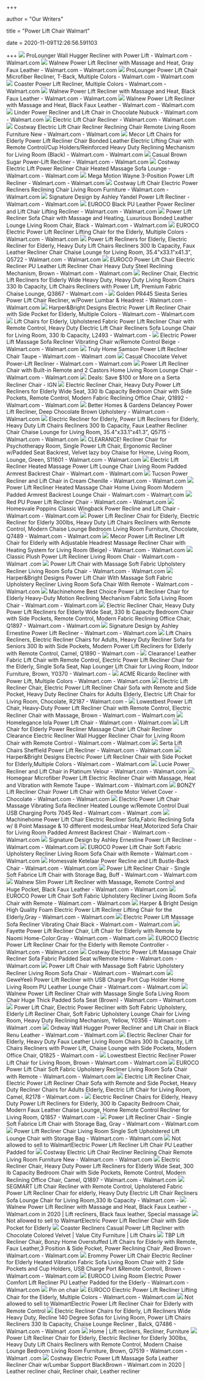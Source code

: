 +++
        
author = "Our Writers"
        
title = "Power Lift Chair Walmart"
        
date = 2020-11-09T12:26:56.591103
        
+++
[ ![](https://i5.walmartimages.com/asr/b2f5df66-9d20-41a5-be6c-0163f35492ce_1.4e1a372f96f138178473a294abee6fca.jpeg)](https://i5.walmartimages.com/asr/b2f5df66-9d20-41a5-be6c-0163f35492ce_1.4e1a372f96f138178473a294abee6fca.jpeg) ProLounger Wall Hugger Recliner with Power Lift - Walmart.com - Walmart.com
[ ![](https://i5.walmartimages.com/asr/7978527e-f090-4de2-8819-9ec01c2086c0.90db5d2b8ce058379bbc29ecc67b9cfe.jpeg?odnWidth=612&odnHeight=612&odnBg=ffffff)](https://i5.walmartimages.com/asr/7978527e-f090-4de2-8819-9ec01c2086c0.90db5d2b8ce058379bbc29ecc67b9cfe.jpeg?odnWidth=612&odnHeight=612&odnBg=ffffff) Walnew Power Lift Recliner with Massage and Heat, Gray Faux Leather -  Walmart.com - Walmart.com
[ ![](https://i5.walmartimages.com/asr/b87e1a0a-2941-401d-b4e7-c04731966f8d_1.a0e4b4c69a622e21921742b299f65a8e.jpeg)](https://i5.walmartimages.com/asr/b87e1a0a-2941-401d-b4e7-c04731966f8d_1.a0e4b4c69a622e21921742b299f65a8e.jpeg) ProLounger Power Lift Chair Microfiber Recliner, T-Back, Multiple Colors -  Walmart.com - Walmart.com
[ ![](https://i5.walmartimages.com/asr/36594b5e-80c8-44d8-9cd3-37ad4853c7dd_1.ae3bdbbca540fbb9238749fb895e2ebc.jpeg?odnWidth=612&odnHeight=612&odnBg=ffffff)](https://i5.walmartimages.com/asr/36594b5e-80c8-44d8-9cd3-37ad4853c7dd_1.ae3bdbbca540fbb9238749fb895e2ebc.jpeg?odnWidth=612&odnHeight=612&odnBg=ffffff) Coaster Power Lift Recliner, Multiple Colors - Walmart.com - Walmart.com
[ ![](https://i5.walmartimages.com/asr/6b5e3a75-e82a-4160-81fd-2426e3aab48a.8d371b1b0359ce758f5bb1f19a55bf04.jpeg?odnWidth=612&odnHeight=612&odnBg=ffffff)](https://i5.walmartimages.com/asr/6b5e3a75-e82a-4160-81fd-2426e3aab48a.8d371b1b0359ce758f5bb1f19a55bf04.jpeg?odnWidth=612&odnHeight=612&odnBg=ffffff) Walnew Power Lift Recliner with Massage and Heat, Black Faux Leather -  Walmart.com - Walmart.com
[ ![](https://i5.walmartimages.com/asr/e3268b59-1a12-4296-bb01-cd7c5cfc6307_1.444ffd9dddff1018d9ccaa9e065d1bf5.jpeg)](https://i5.walmartimages.com/asr/e3268b59-1a12-4296-bb01-cd7c5cfc6307_1.444ffd9dddff1018d9ccaa9e065d1bf5.jpeg) Walnew Power Lift Recliner with Massage and Heat, Black Faux Leather -  Walmart.com - Walmart.com
[ ![](https://i5.walmartimages.com/asr/6449446f-6c33-4017-b491-3a61bb3eb20c_2.e6aa65eb3272c993ee95c01848183204.jpeg)](https://i5.walmartimages.com/asr/6449446f-6c33-4017-b491-3a61bb3eb20c_2.e6aa65eb3272c993ee95c01848183204.jpeg) Linder Power Recliner and Lift Chair in Chocolate Nubuck - Walmart.com -  Walmart.com
[ ![](https://i5.walmartimages.com/asr/8b742cfb-3bb3-4b36-8616-aa00fbe800b1_1.bb1db0689ae79c150096afda6588147b.jpeg)](https://i5.walmartimages.com/asr/8b742cfb-3bb3-4b36-8616-aa00fbe800b1_1.bb1db0689ae79c150096afda6588147b.jpeg) Electric Lift Chair Recliner - Walmart.com - Walmart.com
[ ![](https://i5.walmartimages.com/asr/b0f16bba-9bdd-4b8a-8d8d-ff6848a20e9e_1.f0dd027ef0fdb30c083b461f85a8d207.jpeg)](https://i5.walmartimages.com/asr/b0f16bba-9bdd-4b8a-8d8d-ff6848a20e9e_1.f0dd027ef0fdb30c083b461f85a8d207.jpeg) Costway Electric Lift Chair Recliner Reclining Chair Remote Living Room  Furniture New - Walmart.com - Walmart.com
[ ![](https://i5.walmartimages.com/asr/256481a8-7ff9-418d-8e46-46d07980eb99_1.4ce3ccf1603b22a42f72dee66e14eb1d.jpeg?odnWidth=612&odnHeight=612&odnBg=ffffff)](https://i5.walmartimages.com/asr/256481a8-7ff9-418d-8e46-46d07980eb99_1.4ce3ccf1603b22a42f72dee66e14eb1d.jpeg?odnWidth=612&odnHeight=612&odnBg=ffffff) Mecor Lift Chairs for Elderly Power Lift Recliner Chair Bonded Leather Electric  Lifting Chair with Remote Control/Cup Holders/Reinforced Heavy Duty  Reclining Mechanism for Living Room (Black) - Walmart.com - Walmart.com
[ ![](https://i5.walmartimages.com/asr/118459d2-24d4-4c14-a8ce-3e9af849ca40_1.09b278c49739d51f1c2aeb2a71979d85.jpeg?odnWidth=612&odnHeight=612&odnBg=ffffff)](https://i5.walmartimages.com/asr/118459d2-24d4-4c14-a8ce-3e9af849ca40_1.09b278c49739d51f1c2aeb2a71979d85.jpeg?odnWidth=612&odnHeight=612&odnBg=ffffff) Casual Brown Sugar Power-Lift Recliner - Walmart.com - Walmart.com
[ ![](https://i5.walmartimages.com/asr/85db88d3-6de6-4157-a489-a4c1da66fc53_1.dab842fc6e6d63ac3045b7baedd6f7bd.jpeg?odnWidth=612&odnHeight=612&odnBg=ffffff)](https://i5.walmartimages.com/asr/85db88d3-6de6-4157-a489-a4c1da66fc53_1.dab842fc6e6d63ac3045b7baedd6f7bd.jpeg?odnWidth=612&odnHeight=612&odnBg=ffffff) Costway Electric Lift Power Recliner Chair Heated Massage Sofa Lounge -  Walmart.com - Walmart.com
[ ![](https://i5.walmartimages.com/asr/9dcf11f2-83da-47ed-b64f-9f8bcdee7daf_1.eff9ce18c6b3dfe965a11518517b5dbd.jpeg?odnWidth=612&odnHeight=612&odnBg=ffffff)](https://i5.walmartimages.com/asr/9dcf11f2-83da-47ed-b64f-9f8bcdee7daf_1.eff9ce18c6b3dfe965a11518517b5dbd.jpeg?odnWidth=612&odnHeight=612&odnBg=ffffff) Mega Motion Wayne 3-Position Power Lift Recliner - Walmart.com - Walmart.com
[ ![](https://i5.walmartimages.com/asr/60fc1478-6308-4d13-99f4-34a955853af7_1.b8e0fdea6fc300a9e80a5a9f93e938a1.jpeg)](https://i5.walmartimages.com/asr/60fc1478-6308-4d13-99f4-34a955853af7_1.b8e0fdea6fc300a9e80a5a9f93e938a1.jpeg) Costway Lift Chair Electric Power Recliners Reclining Chair Living Room  Furniture - Walmart.com - Walmart.com
[ ![](https://i5.walmartimages.com/asr/3cdb46fb-8b35-4c0f-965b-1da7cc600422_1.a70d8b6c44119a9883c96528090c950c.jpeg?odnWidth=612&odnHeight=612&odnBg=ffffff)](https://i5.walmartimages.com/asr/3cdb46fb-8b35-4c0f-965b-1da7cc600422_1.a70d8b6c44119a9883c96528090c950c.jpeg?odnWidth=612&odnHeight=612&odnBg=ffffff) Signature Design by Ashley Yandel Power Lift Recliner - Walmart.com -  Walmart.com
[ ![](https://i5.walmartimages.com/asr/e8cd3a42-d6a0-4b75-bb3b-7b10843b8c89_1.496c7dc031ec279f8602feb3534a73e5.jpeg?odnWidth=612&odnHeight=612&odnBg=ffffff)](https://i5.walmartimages.com/asr/e8cd3a42-d6a0-4b75-bb3b-7b10843b8c89_1.496c7dc031ec279f8602feb3534a73e5.jpeg?odnWidth=612&odnHeight=612&odnBg=ffffff) EUROCO Black PU Leather Power Recliner and Lift Chair Lifting Recliner -  Walmart.com - Walmart.com
[ ![](https://i5.walmartimages.com/asr/b58784c2-8793-4732-83dc-a1c9528e1f0c.61fe8d7092343d17d8d92e0d27ddb57a.jpeg?odnWidth=612&odnHeight=612&odnBg=ffffff)](https://i5.walmartimages.com/asr/b58784c2-8793-4732-83dc-a1c9528e1f0c.61fe8d7092343d17d8d92e0d27ddb57a.jpeg?odnWidth=612&odnHeight=612&odnBg=ffffff) Power Lift Recliner Sofa Chair with Massage and Heating, Luxurious Bonded  Leather Lounge Living Room Chair, Black - Walmart.com - Walmart.com
[ ![](https://i5.walmartimages.com/asr/8d6c2fbb-a3dd-4511-84c8-f03c354c31d4_1.a10eb5f185a34ffaea6e49f65c4a0ed9.jpeg?odnWidth=612&odnHeight=612&odnBg=ffffff)](https://i5.walmartimages.com/asr/8d6c2fbb-a3dd-4511-84c8-f03c354c31d4_1.a10eb5f185a34ffaea6e49f65c4a0ed9.jpeg?odnWidth=612&odnHeight=612&odnBg=ffffff) EUROCO Electric Power Lift Recliner Lifting Chair for the Elderly, Multiple  Colors - Walmart.com - Walmart.com
[ ![](https://i5.walmartimages.com/asr/37c41e00-7f4a-4f63-881e-2ead6e45f7ea.5d9070a2e4cfb0f2caa28e9140db69c7.jpeg?odnWidth=612&odnHeight=612&odnBg=ffffff)](https://i5.walmartimages.com/asr/37c41e00-7f4a-4f63-881e-2ead6e45f7ea.5d9070a2e4cfb0f2caa28e9140db69c7.jpeg?odnWidth=612&odnHeight=612&odnBg=ffffff) Power Lift Recliners for Elderly, Electric Recliner for Elderly, Heavy Duty Lift  Chairs Recliners 300 lb Capacity, Faux Leather Recliner Chair Chaise Lounge  for Living Room, 35.4"x33.1"x41.3", Q5722 - Walmart.com - Walmart.com
[ ![](https://i5.walmartimages.com/asr/1092cf75-e5f7-4497-9aee-13f18f86106e_1.2e083a4237717690c36e3164aad5db41.jpeg?odnWidth=612&odnHeight=612&odnBg=ffffff)](https://i5.walmartimages.com/asr/1092cf75-e5f7-4497-9aee-13f18f86106e_1.2e083a4237717690c36e3164aad5db41.jpeg?odnWidth=612&odnHeight=612&odnBg=ffffff) EUROCO Power Lift Chair Electric Recliner PU Leather Lift Recliner Chair  Heavy Duty Steel Reclining Mechanism, Brown - Walmart.com - Walmart.com
[ ![](https://i5.walmartimages.com/asr/fcd85886-6709-46c5-a658-3b8636d07efd_1.cbe2363da3ede0b363398164216ef6f3.jpeg?odnWidth=612&odnHeight=612&odnBg=ffffff)](https://i5.walmartimages.com/asr/fcd85886-6709-46c5-a658-3b8636d07efd_1.cbe2363da3ede0b363398164216ef6f3.jpeg?odnWidth=612&odnHeight=612&odnBg=ffffff) Recliner Chair, Electric Lift Recliners for Elderly Wide Heavy Duty, Heavy  Duty Living Room Chairs 330 lb Capacity, Lift Chairs Recliners with Power  Lift, Premium Fabric Chaise Lounge, Q3867 - Walmart.com -
[ ![](https://i5.walmartimages.com/asr/d791db6f-35e9-4991-aa18-64a7a2f2e161_1.f69787a80f388dab05228a3784bd0843.png?odnWidth=612&odnHeight=612&odnBg=ffffff)](https://i5.walmartimages.com/asr/d791db6f-35e9-4991-aa18-64a7a2f2e161_1.f69787a80f388dab05228a3784bd0843.png?odnWidth=612&odnHeight=612&odnBg=ffffff) Golden PR445 Siesta Series Power Lift Chair Recliner, w/Power Lumbar &  Headrest - Walmart.com - Walmart.com
[ ![](https://i5.walmartimages.com/asr/2d817dbd-c352-43dd-846c-a1b238e169b6_1.24016e4510af4ee826d60bf7bcdf5c77.jpeg?odnWidth=612&odnHeight=612&odnBg=ffffff)](https://i5.walmartimages.com/asr/2d817dbd-c352-43dd-846c-a1b238e169b6_1.24016e4510af4ee826d60bf7bcdf5c77.jpeg?odnWidth=612&odnHeight=612&odnBg=ffffff) Harper&Bright Designs Electric Power Lift Recliner Chair with Side Pocket  for Elderly, Multiple Colors - Walmart.com - Walmart.com
[ ![](https://i5.walmartimages.com/asr/b5a7d178-9861-4f76-aff0-9c86b169ec39_1.1beda7184360cf6b3bd9d8e5cc68938b.jpeg?odnWidth=612&odnHeight=612&odnBg=ffffff)](https://i5.walmartimages.com/asr/b5a7d178-9861-4f76-aff0-9c86b169ec39_1.1beda7184360cf6b3bd9d8e5cc68938b.jpeg?odnWidth=612&odnHeight=612&odnBg=ffffff) Lift Chairs for Elderly, Upholstered Fabric Power Lift Recliner Chair with  Remote Control, Heavy Duty Electric Lift Chair Recliners Sofa Lounge Chair  for Living Room, 330 lb Capacity, L2493 - Walmart.com -
[ ![](https://i5.walmartimages.com/asr/98629512-0f19-4a69-befb-3751f2270e9c_1.4e472bd305ef21d535c3ab48cc5d1b94.jpeg?odnWidth=612&odnHeight=612&odnBg=ffffff)](https://i5.walmartimages.com/asr/98629512-0f19-4a69-befb-3751f2270e9c_1.4e472bd305ef21d535c3ab48cc5d1b94.jpeg?odnWidth=612&odnHeight=612&odnBg=ffffff) Electric Power Lift Massage Sofa Recliner Vibrating Chair w/Remote Control  Beige - Walmart.com - Walmart.com
[ ![](https://i5.walmartimages.com/asr/400a6768-f648-49b6-a368-8d82dc896488_1.1522d913e87fdbd388104d3b168138a0.jpeg?odnWidth=612&odnHeight=612&odnBg=ffffff)](https://i5.walmartimages.com/asr/400a6768-f648-49b6-a368-8d82dc896488_1.1522d913e87fdbd388104d3b168138a0.jpeg?odnWidth=612&odnHeight=612&odnBg=ffffff) Truly Home Samson Power Lift Recliner Chair Taupe - Walmart.com - Walmart .com
[ ![](https://i5.walmartimages.com/asr/a46f1206-9c5e-437b-85e5-adeb4dee092b_1.2cc207af53c0654aa9a7824e5e33c0d0.jpeg?odnWidth=612&odnHeight=612&odnBg=ffffff)](https://i5.walmartimages.com/asr/a46f1206-9c5e-437b-85e5-adeb4dee092b_1.2cc207af53c0654aa9a7824e5e33c0d0.jpeg?odnWidth=612&odnHeight=612&odnBg=ffffff) Casual Chocolate Velvet Power-Lift Recliner - Walmart.com - Walmart.com
[ ![](https://i5.walmartimages.com/asr/805d800c-aff8-4403-aba0-a486ace834dc.943385a3f3025a755c4c5e038292933f.jpeg?odnWidth=612&odnHeight=612&odnBg=ffffff)](https://i5.walmartimages.com/asr/805d800c-aff8-4403-aba0-a486ace834dc.943385a3f3025a755c4c5e038292933f.jpeg?odnWidth=612&odnHeight=612&odnBg=ffffff) Power Lift Recliner Chair with Built-in Remote and 2 Castors Home Living  Room Lounge Chair - Walmart.com - Walmart.com
[ ![](https://oyster.ignimgs.com/wordpress/stg.ign.com/2019/10/walnew-recliner-chair-power-lift-720x720.jpeg)](https://oyster.ignimgs.com/wordpress/stg.ign.com/2019/10/walnew-recliner-chair-power-lift-720x720.jpeg) Deals: Save $100 or More on a Serta Recliner Chair - IGN
[ ![](https://i5.walmartimages.com/asr/49f41351-7d9c-4417-9d9e-1a5c548b4964_1.be41ba082832ac6e38b237bebfb16db2.jpeg?odnWidth=612&odnHeight=612&odnBg=ffffff)](https://i5.walmartimages.com/asr/49f41351-7d9c-4417-9d9e-1a5c548b4964_1.be41ba082832ac6e38b237bebfb16db2.jpeg?odnWidth=612&odnHeight=612&odnBg=ffffff) Electric Recliner Chair, Heavy Duty Power Lift Recliners for Elderly Wide  Seat, 330 lb Capacity Bedroom Chair with Side Pockets, Remote Control,  Modern Fabric Reclining Office Chair, Q1892 - Walmart.com - Walmart.com
[ ![](https://i5.walmartimages.com/asr/4b34806c-be23-4dba-84b0-c7d99870686d_1.ecab339a1db0f478a294316e8f75accd.jpeg?odnWidth=612&odnHeight=612&odnBg=ffffff)](https://i5.walmartimages.com/asr/4b34806c-be23-4dba-84b0-c7d99870686d_1.ecab339a1db0f478a294316e8f75accd.jpeg?odnWidth=612&odnHeight=612&odnBg=ffffff) Better Homes & Gardens Delancey Power Lift Recliner, Deep Chocolate Brown  Upholstery - Walmart.com - Walmart.com
[ ![](https://i5.walmartimages.com/asr/98d1a372-93ca-475f-b90d-e0510cfb54b2.87acd14e4ae8949fe624f10851fb7620.jpeg?odnWidth=612&odnHeight=612&odnBg=ffffff)](https://i5.walmartimages.com/asr/98d1a372-93ca-475f-b90d-e0510cfb54b2.87acd14e4ae8949fe624f10851fb7620.jpeg?odnWidth=612&odnHeight=612&odnBg=ffffff) Electric Recliner for Elderly, Power Lift Recliners for Elderly, Heavy Duty Lift  Chairs Recliners 300 lb Capacity, Faux Leather Recliner Chair Chaise Lounge  for Living Room, 35.4"x33.1"x41.3", Q5715 - Walmart.com - Walmart.com
[ ![](https://i5.walmartimages.com/asr/85fb253e-a93f-4f14-ba3c-b9e4a34c26cd_1.48d0368f1eba8380609616445b96dfcb.jpeg?odnWidth=612&odnHeight=612&odnBg=ffffff)](https://i5.walmartimages.com/asr/85fb253e-a93f-4f14-ba3c-b9e4a34c26cd_1.48d0368f1eba8380609616445b96dfcb.jpeg?odnWidth=612&odnHeight=612&odnBg=ffffff) CLEARANCE! Recliner Chair for Psychotherapy Room, Single Power Lift Chair,  Ergonomic Recliner w/Padded Seat Backrest, Velvet lazy boy Chaise for Home,  Living Room, Lounge, Green, S11601 - Walmart.com - Walmart.com
[ ![](https://i5.walmartimages.com/asr/54f9487a-30ef-425c-a86c-c7be67edcb70.e85b63099fb680b4e9178a8cf3032355.jpeg?odnWidth=612&odnHeight=612&odnBg=ffffff)](https://i5.walmartimages.com/asr/54f9487a-30ef-425c-a86c-c7be67edcb70.e85b63099fb680b4e9178a8cf3032355.jpeg?odnWidth=612&odnHeight=612&odnBg=ffffff) Electric Lift Recliner Heated Massage Power Lift Lounge Chair Living Room  Padded Armrest Backrest Chair - Walmart.com - Walmart.com
[ ![](https://i5.walmartimages.com/asr/9bbd268e-dc8a-4931-a689-4930f7232788_1.4724187cba715ac2076f1533b82370ae.jpeg)](https://i5.walmartimages.com/asr/9bbd268e-dc8a-4931-a689-4930f7232788_1.4724187cba715ac2076f1533b82370ae.jpeg) Tucson Power Recliner and Lift Chair in Cream Chenille - Walmart.com -  Walmart.com
[ ![](https://i5.walmartimages.com/asr/60b1a574-9292-44fe-a4cd-0efe66740636.985de1648f29f09d37242c213973dbb3.jpeg?odnWidth=612&odnHeight=612&odnBg=ffffff)](https://i5.walmartimages.com/asr/60b1a574-9292-44fe-a4cd-0efe66740636.985de1648f29f09d37242c213973dbb3.jpeg?odnWidth=612&odnHeight=612&odnBg=ffffff) Power Lift Recliner Heated Massage Chair Home Living Room Modern Padded  Armrest Backrest Lounge Chair - Walmart.com - Walmart.com
[ ![](https://i5.walmartimages.com/asr/ee5f0515-eba2-4980-a72e-fa19dffeb76e_1.5065abb112db37ec5b61dcad7a4bcebc.jpeg?odnWidth=612&odnHeight=612&odnBg=ffffff)](https://i5.walmartimages.com/asr/ee5f0515-eba2-4980-a72e-fa19dffeb76e_1.5065abb112db37ec5b61dcad7a4bcebc.jpeg?odnWidth=612&odnHeight=612&odnBg=ffffff) Red PU Power Lift Recliner Chair - Walmart.com - Walmart.com
[ ![](https://i5.walmartimages.com/asr/b8144b7a-9fea-4d81-baf1-62231b75aca4.c0a1a87cd8df49d05e718e3a7b2d83d3.jpeg?odnWidth=612&odnHeight=612&odnBg=ffffff)](https://i5.walmartimages.com/asr/b8144b7a-9fea-4d81-baf1-62231b75aca4.c0a1a87cd8df49d05e718e3a7b2d83d3.jpeg?odnWidth=612&odnHeight=612&odnBg=ffffff) Homesvale Poppins Classic Wingback Power Recline and Lift Chair - Walmart.com  - Walmart.com
[ ![](https://i5.walmartimages.com/asr/6f15c54f-38ac-410e-866e-749ec5a097b7.c8602f74bc2d1af65433d668ed469792.jpeg?odnWidth=612&odnHeight=612&odnBg=ffffff)](https://i5.walmartimages.com/asr/6f15c54f-38ac-410e-866e-749ec5a097b7.c8602f74bc2d1af65433d668ed469792.jpeg?odnWidth=612&odnHeight=612&odnBg=ffffff) Power Lift Recliner Chair for Elderly, Electric Recliner for Elderly  300lbs, Heavy Duty Lift Chairs Recliners with Remote Control, Modern Chaise  Lounge Bedroom Living Room Furniture, Chocolate, Q7489 - Walmart.com -  Walmart.com
[ ![](https://i5.walmartimages.com/asr/d27f1d6e-6d99-4cad-8091-5f4fb8ba374d.2baf1751c92868de4934e2276a0c5d67.jpeg?odnWidth=612&odnHeight=612&odnBg=ffffff)](https://i5.walmartimages.com/asr/d27f1d6e-6d99-4cad-8091-5f4fb8ba374d.2baf1751c92868de4934e2276a0c5d67.jpeg?odnWidth=612&odnHeight=612&odnBg=ffffff) Mecor Power Lift Recliner Lift Chair for Elderly with Adjustable Headrest  Massage Recliner Chair with Heating System for Living Room (Beige) - Walmart.com  - Walmart.com
[ ![](https://i5.walmartimages.com/asr/fe3ee495-e0a3-4860-8738-3c7f3edd96f5_1.f18f39cbdc4e5aab020cf6b476e713ee.jpeg?odnWidth=612&odnHeight=612&odnBg=ffffff)](https://i5.walmartimages.com/asr/fe3ee495-e0a3-4860-8738-3c7f3edd96f5_1.f18f39cbdc4e5aab020cf6b476e713ee.jpeg?odnWidth=612&odnHeight=612&odnBg=ffffff) Classic Plush Power Lift Recliner Living Room Chair - Walmart.com - Walmart .com
[ ![](https://i5.walmartimages.com/asr/5ac36316-d9fa-4a1c-92ca-ab3489751146.41771ea82c122ad537e57be51c930bd3.jpeg?odnWidth=612&odnHeight=612&odnBg=ffffff)](https://i5.walmartimages.com/asr/5ac36316-d9fa-4a1c-92ca-ab3489751146.41771ea82c122ad537e57be51c930bd3.jpeg?odnWidth=612&odnHeight=612&odnBg=ffffff) Power Lift Chair with Massage Soft Fabric Upholstery Recliner Living Room  Sofa Chair - Walmart.com - Walmart.com
[ ![](https://i5.walmartimages.com/asr/9b59ecb6-af79-4b94-9be6-878aabef121f_1.91736049bf30771faed16d650686202e.jpeg?odnWidth=612&odnHeight=612&odnBg=ffffff)](https://i5.walmartimages.com/asr/9b59ecb6-af79-4b94-9be6-878aabef121f_1.91736049bf30771faed16d650686202e.jpeg?odnWidth=612&odnHeight=612&odnBg=ffffff) Harper&Bright Designs Power Lift Chair With Massage Soft Fabric Upholstery  Recliner Living Room Sofa Chair With Remote - Walmart.com - Walmart.com
[ ![](https://i5.walmartimages.com/asr/b7fc6950-dda2-4d4c-9ae0-41c66588e128.c4708e102b89346f313a50d0c3e95378.jpeg?odnWidth=612&odnHeight=612&odnBg=ffffff)](https://i5.walmartimages.com/asr/b7fc6950-dda2-4d4c-9ae0-41c66588e128.c4708e102b89346f313a50d0c3e95378.jpeg?odnWidth=612&odnHeight=612&odnBg=ffffff) Machinehome Best Choice Power Lift Recliner Chair for Elderly Heavy-Duty  Motion Reclining Mechanism Fabric Sofa Living Room Chair - Walmart.com -  Walmart.com
[ ![](https://i5.walmartimages.com/asr/ca6fe28b-b9a5-4cac-a959-437e5c37c9a2_1.d5be8d3ddd3aad37e9981e9ba7b07fe6.jpeg?odnWidth=612&odnHeight=612&odnBg=ffffff)](https://i5.walmartimages.com/asr/ca6fe28b-b9a5-4cac-a959-437e5c37c9a2_1.d5be8d3ddd3aad37e9981e9ba7b07fe6.jpeg?odnWidth=612&odnHeight=612&odnBg=ffffff) Electric Recliner Chair, Heavy Duty Power Lift Recliners for Elderly Wide  Seat, 330 lb Capacity Bedroom Chair with Side Pockets, Remote Control,  Modern Fabric Reclining Office Chair, Q1897 - Walmart.com - Walmart.com
[ ![](https://i5.walmartimages.com/asr/ec6f8498-c5bb-458d-91f7-9cb95ae83f5b_1.990843edd581ac24b922992f80881f88.jpeg?odnWidth=612&odnHeight=612&odnBg=ffffff)](https://i5.walmartimages.com/asr/ec6f8498-c5bb-458d-91f7-9cb95ae83f5b_1.990843edd581ac24b922992f80881f88.jpeg?odnWidth=612&odnHeight=612&odnBg=ffffff) Signature Design by Ashley Ernestine Power Lift Recliner - Walmart.com -  Walmart.com
[ ![](https://i5.walmartimages.com/asr/098bae86-660f-494b-a931-a07abbf25922.f95a578112fe696fc4e20faaa39744c7.jpeg?odnWidth=612&odnHeight=612&odnBg=ffffff)](https://i5.walmartimages.com/asr/098bae86-660f-494b-a931-a07abbf25922.f95a578112fe696fc4e20faaa39744c7.jpeg?odnWidth=612&odnHeight=612&odnBg=ffffff) Lift Chairs Recliners, Electric Recliner Chairs for Adults, Heavy Duty  Recliner Sofa for Seniors 300 lb with Side Pockets, Modern Power Lift  Recliners for Elderly with Remote Control, Camel, Q1890 - Walmart.com -
[ ![](https://i5.walmartimages.com/asr/6c891cf3-194b-4f5b-9248-9f6b943d4e06.898135b888a68b24e12aa5f7222fc191.jpeg?odnWidth=612&odnHeight=612&odnBg=ffffff)](https://i5.walmartimages.com/asr/6c891cf3-194b-4f5b-9248-9f6b943d4e06.898135b888a68b24e12aa5f7222fc191.jpeg?odnWidth=612&odnHeight=612&odnBg=ffffff) Clearance! Leather Fabric Lift Chair with Remote Control, Electric Power  Lift Recliner Chair for the Elderly, Single Sofa Seat, Nap Lounger Lift  Chair for Living Room, Indoor Furniture, Brown, Y0370 - Walmart.com -
[ ![](https://i5.walmartimages.com/asr/8cc40984-f052-49a0-924d-b9b6a1372fdc_1.8ff0c8a699717b428e6028031018fb9e.jpeg?odnWidth=612&odnHeight=612&odnBg=ffffff)](https://i5.walmartimages.com/asr/8cc40984-f052-49a0-924d-b9b6a1372fdc_1.8ff0c8a699717b428e6028031018fb9e.jpeg?odnWidth=612&odnHeight=612&odnBg=ffffff) ACME Ricardo Recliner with Power Lift, Multiple Colors - Walmart.com -  Walmart.com
[ ![](https://i5.walmartimages.com/asr/8b2bef36-062b-4f57-b32d-9690fb5c1e04.1309bed293ab7e66afe77cc990673635.jpeg?odnWidth=612&odnHeight=612&odnBg=ffffff)](https://i5.walmartimages.com/asr/8b2bef36-062b-4f57-b32d-9690fb5c1e04.1309bed293ab7e66afe77cc990673635.jpeg?odnWidth=612&odnHeight=612&odnBg=ffffff) Electric Lift Recliner Chair, Electric Power Lift Recliner Chair Sofa with  Remote and Side Pocket, Heavy Duty Recliner Chairs for Adults Elderly, Electric  Lift Chair for Living Room, Chocolate, R2187 - Walmart.com -
[ ![](https://i5.walmartimages.com/asr/a2ff4826-97bb-469f-bbff-9842cbfa0087.a6009cdcfec0d6c175de56a8953876fc.jpeg?odnWidth=612&odnHeight=612&odnBg=ffffff)](https://i5.walmartimages.com/asr/a2ff4826-97bb-469f-bbff-9842cbfa0087.a6009cdcfec0d6c175de56a8953876fc.jpeg?odnWidth=612&odnHeight=612&odnBg=ffffff) Lowestbest Power Lift Chair, Heavy-Duty Power Lift Recliner Chair with  Remote Control, Electric Recliner Chair with Massage, Brown - Walmart.com -  Walmart.com
[ ![](https://i5.walmartimages.com/asr/41f77726-6a32-4f9c-b57f-0bdbed94322d_1.4e373048ba6200fe1416a2439eceab20.jpeg?odnWidth=612&odnHeight=612&odnBg=ffffff)](https://i5.walmartimages.com/asr/41f77726-6a32-4f9c-b57f-0bdbed94322d_1.4e373048ba6200fe1416a2439eceab20.jpeg?odnWidth=612&odnHeight=612&odnBg=ffffff) Homelegance Iola Power Lift Chair - Walmart.com - Walmart.com
[ ![](https://i5.walmartimages.com/asr/01bb307c-9837-4a46-9f7c-19b42641240b.4c6fdf7411a88408a098e3f080a3c1ec.jpeg?odnWidth=612&odnHeight=612&odnBg=ffffff)](https://i5.walmartimages.com/asr/01bb307c-9837-4a46-9f7c-19b42641240b.4c6fdf7411a88408a098e3f080a3c1ec.jpeg?odnWidth=612&odnHeight=612&odnBg=ffffff) Lift Chair for Elderly Power Recliner Massage Chair Lift Chair Recliner  Clearance Electric Recliner Wall Hugger Recliner Chair for Living Room Chair  with Remote Control - Walmart.com - Walmart.com
[ ![](https://i5.walmartimages.com/asr/3d371a45-e968-4898-af4d-703ad97a2c81_1.30b6ea785d422641a7af429fa89199b1.jpeg?odnWidth=612&odnHeight=612&odnBg=ffffff)](https://i5.walmartimages.com/asr/3d371a45-e968-4898-af4d-703ad97a2c81_1.30b6ea785d422641a7af429fa89199b1.jpeg?odnWidth=612&odnHeight=612&odnBg=ffffff) Serta Lift Chairs Sheffield Power Lift Recliner - Walmart.com - Walmart.com
[ ![](https://i5.walmartimages.com/asr/f90cc971-5fe3-4858-afb3-ffdaf4428c6d_2.ffea7c53af86ecc964381da0215f9886.jpeg?odnWidth=612&odnHeight=612&odnBg=ffffff)](https://i5.walmartimages.com/asr/f90cc971-5fe3-4858-afb3-ffdaf4428c6d_2.ffea7c53af86ecc964381da0215f9886.jpeg?odnWidth=612&odnHeight=612&odnBg=ffffff) Harper&Bright Designs Electric Power Lift Recliner Chair with Side Pocket  for Elderly,Multiple Colors - Walmart.com - Walmart.com
[ ![](https://i5.walmartimages.com/asr/7f1dd1b4-2773-4f8f-9a86-307c9b05b79c_1.e948094420e820dea9c1ca5d187e4c9a.jpeg)](https://i5.walmartimages.com/asr/7f1dd1b4-2773-4f8f-9a86-307c9b05b79c_1.e948094420e820dea9c1ca5d187e4c9a.jpeg) Lucie Power Recliner and Lift Chair in Platinum Velour - Walmart.com -  Walmart.com
[ ![](https://i5.walmartimages.com/asr/58e7ccef-b8b6-4055-81ca-80b730e2f0d4.092368e395a2b241c16f07ecba7455ac.png?odnWidth=612&odnHeight=612&odnBg=ffffff)](https://i5.walmartimages.com/asr/58e7ccef-b8b6-4055-81ca-80b730e2f0d4.092368e395a2b241c16f07ecba7455ac.png?odnWidth=612&odnHeight=612&odnBg=ffffff) Homegear Microfiber Power Lift Electric Recliner Chair with Massage, Heat  and Vibration with Remote Taupe - Walmart.com - Walmart.com
[ ![](https://i5.walmartimages.com/asr/c38841fd-5a7c-43cb-be56-cda5acfae4cb_1.bf57981b0e88086c548a2500e20441fd.jpeg?odnWidth=612&odnHeight=612&odnBg=ffffff)](https://i5.walmartimages.com/asr/c38841fd-5a7c-43cb-be56-cda5acfae4cb_1.bf57981b0e88086c548a2500e20441fd.jpeg?odnWidth=612&odnHeight=612&odnBg=ffffff) BONZY Lift Recliner Chair Power Lift Chair with Gentle Motor Velvet Cover -  Chocolate - Walmart.com - Walmart.com
[ ![](https://i5.walmartimages.com/asr/bd46126b-9098-4ab4-9f21-11b637db3a0a_1.7f5938adddb1adef3e2b47f1957432ce.jpeg?odnWidth=612&odnHeight=612&odnBg=ffffff)](https://i5.walmartimages.com/asr/bd46126b-9098-4ab4-9f21-11b637db3a0a_1.7f5938adddb1adef3e2b47f1957432ce.jpeg?odnWidth=612&odnHeight=612&odnBg=ffffff) Electric Power Lift Chair Massage Vibrating Sofa Recliner Heated Lounge  w/Remote Control Dual USB Charging Ports 7045 Red - Walmart.com - Walmart .com
[ ![](https://i5.walmartimages.com/asr/a63871b7-05a6-4e1c-8f27-a8044d6a8e6b.d67a9b63d035a0fc4605b97dc93b469d.jpeg?odnWidth=612&odnHeight=612&odnBg=ffffff)](https://i5.walmartimages.com/asr/a63871b7-05a6-4e1c-8f27-a8044d6a8e6b.d67a9b63d035a0fc4605b97dc93b469d.jpeg?odnWidth=612&odnHeight=612&odnBg=ffffff) Machinehome Power Lift Chair Electric Recliner Sofa,Fabric Reclining Sofa  w/ 8 Point Massage & 10 different modesLumbar Heat,Motorized Sofa Chair  for Living Room Padded Armrest Backrest Chair - Walmart.com - Walmart.com
[ ![](https://i5.walmartimages.com/asr/1bf3364b-2422-4281-b485-60a570f87b36_1.b1bca5162763f5be5bb7751ec2ca1a11.jpeg?odnWidth=612&odnHeight=612&odnBg=ffffff)](https://i5.walmartimages.com/asr/1bf3364b-2422-4281-b485-60a570f87b36_1.b1bca5162763f5be5bb7751ec2ca1a11.jpeg?odnWidth=612&odnHeight=612&odnBg=ffffff) Signature Design by Ashley Ernestine Power Lift Recliner - Walmart.com -  Walmart.com
[ ![](https://i5.walmartimages.com/asr/bb6e29c7-7b0d-4275-b17f-a9a28e8d206d_4.ac1513131e1814be98a5e6099b6564fb.jpeg?odnWidth=612&odnHeight=612&odnBg=ffffff)](https://i5.walmartimages.com/asr/bb6e29c7-7b0d-4275-b17f-a9a28e8d206d_4.ac1513131e1814be98a5e6099b6564fb.jpeg?odnWidth=612&odnHeight=612&odnBg=ffffff) EUROCO Power Lift Chair Soft Fabric Upholstery Recliner Living Room Sofa  Chair with Remote - Walmart.com - Walmart.com
[ ![](https://i5.walmartimages.com/asr/b3d37309-c041-4007-ba99-38d9e2f5f44c.07723fe0bbf6f8feba8101ec01ffcf8d.jpeg?odnWidth=612&odnHeight=612&odnBg=ffffff)](https://i5.walmartimages.com/asr/b3d37309-c041-4007-ba99-38d9e2f5f44c.07723fe0bbf6f8feba8101ec01ffcf8d.jpeg?odnWidth=612&odnHeight=612&odnBg=ffffff) Homesvale Ketelaar Power Recline and Lift Bustle-Back Chair - Walmart.com -  Walmart.com
[ ![](https://i5.walmartimages.com/asr/30c6ec3f-dbf6-46aa-b061-5ed564797686.dc836f7a5e4b181b555c57fa2600c537.jpeg?odnWidth=612&odnHeight=612&odnBg=ffffff)](https://i5.walmartimages.com/asr/30c6ec3f-dbf6-46aa-b061-5ed564797686.dc836f7a5e4b181b555c57fa2600c537.jpeg?odnWidth=612&odnHeight=612&odnBg=ffffff) Power Lift Recliner Chair - Single Soft Fabrice Lift Chair with Storage  Bag, Buff - Walmart.com - Walmart.com
[ ![](https://i5.walmartimages.com/asr/6bd633b0-33ac-404d-b15a-e72d1d54e615_1.6f03e45387cbe032d6d055a34bff930f.jpeg?odnWidth=612&odnHeight=612&odnBg=ffffff)](https://i5.walmartimages.com/asr/6bd633b0-33ac-404d-b15a-e72d1d54e615_1.6f03e45387cbe032d6d055a34bff930f.jpeg?odnWidth=612&odnHeight=612&odnBg=ffffff) Walnew Slim Power Lift Recliner with Massage, Remote Control and Huge  Pocket, Black Faux Leather - Walmart.com - Walmart.com
[ ![](https://i5.walmartimages.com/asr/f96598fc-6fcb-41d0-ada0-c96abac1ea02.fda071a9989a96d16bd1a015e6dbb3c7.jpeg?odnWidth=612&odnHeight=612&odnBg=ffffff)](https://i5.walmartimages.com/asr/f96598fc-6fcb-41d0-ada0-c96abac1ea02.fda071a9989a96d16bd1a015e6dbb3c7.jpeg?odnWidth=612&odnHeight=612&odnBg=ffffff) EUROCO Power Lift Chair Soft Fabric Upholstery Recliner Living Room Sofa  Chair with Remote - Walmart.com - Walmart.com
[ ![](https://i5.walmartimages.com/asr/a876e5a9-6aa2-473e-81c9-45904d8150cb_1.312aec3dc6979a65846f5ca2f381a881.jpeg?odnWidth=612&odnHeight=612&odnBg=ffffff)](https://i5.walmartimages.com/asr/a876e5a9-6aa2-473e-81c9-45904d8150cb_1.312aec3dc6979a65846f5ca2f381a881.jpeg?odnWidth=612&odnHeight=612&odnBg=ffffff) Harper & Bright Design High Quality Foam Electric Power Lift Recliner  Lifting Chair for the Elderly,Gray - Walmart.com - Walmart.com
[ ![](https://i5.walmartimages.com/asr/43972748-9c00-4d26-935f-c26daa7f8d29_1.5940c41087aab7d9ed6b7d4c197adf09.jpeg?odnHeight=180&odnWidth=180&odnBg=ffffff)](https://i5.walmartimages.com/asr/43972748-9c00-4d26-935f-c26daa7f8d29_1.5940c41087aab7d9ed6b7d4c197adf09.jpeg?odnHeight=180&odnWidth=180&odnBg=ffffff) Electric Power Lift Massage Sofa Recliner Vibrating Chair Black - Walmart.com  - Walmart.com
[ ![](https://i5.walmartimages.com/asr/1eb72d2b-5df9-4e28-9080-7d36204e9a36.d6c29261c40a6c84662b0db3d3a57546.jpeg?odnWidth=612&odnHeight=612&odnBg=ffffff)](https://i5.walmartimages.com/asr/1eb72d2b-5df9-4e28-9080-7d36204e9a36.d6c29261c40a6c84662b0db3d3a57546.jpeg?odnWidth=612&odnHeight=612&odnBg=ffffff) Fayette Power Lift Recliner Chair, Lift Chair for Elderly with Remote by  Naomi Home-Color:Gray - Walmart.com - Walmart.com
[ ![](https://i5.walmartimages.com/asr/c2d4c248-c96d-4b87-a2e6-5a0444ba649f_2.edeba3b45652f41fcea71b7499bea4b4.jpeg?odnWidth=612&odnHeight=612&odnBg=ffffff)](https://i5.walmartimages.com/asr/c2d4c248-c96d-4b87-a2e6-5a0444ba649f_2.edeba3b45652f41fcea71b7499bea4b4.jpeg?odnWidth=612&odnHeight=612&odnBg=ffffff) EUROCO Electric Power Lift Recliner Chair for the Elderly with Remote  Controller - Walmart.com - Walmart.com
[ ![](https://i5.walmartimages.com/asr/9fe5f436-70b2-4a4d-a19f-1a119e36370b_1.d1a2d441a1dc60f661172c10799659ac.jpeg?odnWidth=612&odnHeight=612&odnBg=ffffff)](https://i5.walmartimages.com/asr/9fe5f436-70b2-4a4d-a19f-1a119e36370b_1.d1a2d441a1dc60f661172c10799659ac.jpeg?odnWidth=612&odnHeight=612&odnBg=ffffff) Costway Electric Power Lift Massage Chair Recliner Sofa Fabric Padded Seat  w/Remote Home - Walmart.com - Walmart.com
[ ![](https://i5.walmartimages.com/asr/45373ee5-49ca-4402-bae1-315c5f3b9104.25524ac6bf01eed75ade60abcd449954.jpeg?odnWidth=612&odnHeight=612&odnBg=ffffff)](https://i5.walmartimages.com/asr/45373ee5-49ca-4402-bae1-315c5f3b9104.25524ac6bf01eed75ade60abcd449954.jpeg?odnWidth=612&odnHeight=612&odnBg=ffffff) Power Lift Chair with Massage Soft Fabric Upholstery Recliner Living Room  Sofa Chair - Walmart.com - Walmart.com
[ ![](https://i5.walmartimages.com/asr/6c51a65b-9d21-4e06-9f34-b8585e0e5bf0.0bb9feca253cd4973caeabcdc8985f42.jpeg?odnWidth=612&odnHeight=612&odnBg=ffffff)](https://i5.walmartimages.com/asr/6c51a65b-9d21-4e06-9f34-b8585e0e5bf0.0bb9feca253cd4973caeabcdc8985f42.jpeg?odnWidth=612&odnHeight=612&odnBg=ffffff) GeweYeeli Power Lift Recliner with USB Charge Port Cup Holder Home Living  Room PU Leather Lounge Chair - Walmart.com - Walmart.com
[ ![](https://i5.walmartimages.com/asr/9c3fb217-bace-4999-843b-52857700a4ef_1.155e2d1e9a9a9e3784d1b08bdf6b84fb.jpeg?odnWidth=612&odnHeight=612&odnBg=ffffff)](https://i5.walmartimages.com/asr/9c3fb217-bace-4999-843b-52857700a4ef_1.155e2d1e9a9a9e3784d1b08bdf6b84fb.jpeg?odnWidth=612&odnHeight=612&odnBg=ffffff) Walnew Power Lift Recliner Chair with Massage Single Sofa Living Room Chair  Huge Thick Padded Sofa Seat (Brown) - Walmart.com - Walmart.com
[ ![](https://i5.walmartimages.com/asr/28f56b0c-84cf-4fa1-8888-e7b03b0c9fcf.2629717e179da38ff4aba21eca92dea3.jpeg?odnWidth=612&odnHeight=612&odnBg=ffffff)](https://i5.walmartimages.com/asr/28f56b0c-84cf-4fa1-8888-e7b03b0c9fcf.2629717e179da38ff4aba21eca92dea3.jpeg?odnWidth=612&odnHeight=612&odnBg=ffffff) Power Lift Chair, Electric Power Recliner with Soft Fabric Upholstery,  Elderly Lift Recliner Chair, Soft Fabric Upholstery Lounge Chair for Living  Room, Heavy Duty Reclining Mechanism, Yellow, Y0356 - Walmart.com - Walmart .com
[ ![](https://i5.walmartimages.com/asr/e07d911f-7eb8-4b15-9b8c-f75d31d20700_1.2431ba952bc3651bdae985212a607701.jpeg)](https://i5.walmartimages.com/asr/e07d911f-7eb8-4b15-9b8c-f75d31d20700_1.2431ba952bc3651bdae985212a607701.jpeg) Ordway Wall Hugger Power Recliner and Lift Chair in Black Renu Leather -  Walmart.com - Walmart.com
[ ![](https://i5.walmartimages.com/asr/720ea216-436d-4e9e-a4be-68202a0d5c54.67dab60fd121bcac5e414e4832aecb6c.jpeg?odnWidth=612&odnHeight=612&odnBg=ffffff)](https://i5.walmartimages.com/asr/720ea216-436d-4e9e-a4be-68202a0d5c54.67dab60fd121bcac5e414e4832aecb6c.jpeg?odnWidth=612&odnHeight=612&odnBg=ffffff) Electric Recliner Chair for Elderly, Heavy Duty Faux Leather Living Room  Chairs 300 lb Capacity, Lift Chairs Recliners with Power Lift, Chaise  Lounge with Side Pockets, Modern Office Chair, Q1825 - Walmart.com -
[ ![](https://i5.walmartimages.com/asr/57212a08-11ae-4594-bac0-f8a6b34d75de.56fa1c9e968f5f22b23269918f939f41.jpeg?odnWidth=612&odnHeight=612&odnBg=ffffff)](https://i5.walmartimages.com/asr/57212a08-11ae-4594-bac0-f8a6b34d75de.56fa1c9e968f5f22b23269918f939f41.jpeg?odnWidth=612&odnHeight=612&odnBg=ffffff) Lowestbest Electric Recliner Power Lift Chair for Living Room, Brown -  Walmart.com - Walmart.com
[ ![](https://i5.walmartimages.com/asr/27e4ae62-e3b2-4b83-b406-f00acaf8e2a0.0eb7beaa194f9eff9af9d96129832a2a.jpeg?odnWidth=612&odnHeight=612&odnBg=ffffff)](https://i5.walmartimages.com/asr/27e4ae62-e3b2-4b83-b406-f00acaf8e2a0.0eb7beaa194f9eff9af9d96129832a2a.jpeg?odnWidth=612&odnHeight=612&odnBg=ffffff) EUROCO Power Lift Chair Soft Fabric Upholstery Recliner Living Room Sofa  Chair with Remote - Walmart.com - Walmart.com
[ ![](https://i5.walmartimages.com/asr/9650a239-20b6-4ee6-b113-c3da061743f9.8583fd665f347aeaacafbd8e7772792a.jpeg?odnWidth=612&odnHeight=612&odnBg=ffffff)](https://i5.walmartimages.com/asr/9650a239-20b6-4ee6-b113-c3da061743f9.8583fd665f347aeaacafbd8e7772792a.jpeg?odnWidth=612&odnHeight=612&odnBg=ffffff) Electric Lift Recliner Chair, Electric Power Lift Recliner Chair Sofa with  Remote and Side Pocket, Heavy Duty Recliner Chairs for Adults Elderly, Electric  Lift Chair for Living Room, Camel, R2178 - Walmart.com -
[ ![](https://i5.walmartimages.com/asr/b57520ce-5eba-4e7a-9f3d-3432e789d4af.5d0cdb775cfe2ba4df4cc96325507c12.jpeg?odnWidth=612&odnHeight=612&odnBg=ffffff)](https://i5.walmartimages.com/asr/b57520ce-5eba-4e7a-9f3d-3432e789d4af.5d0cdb775cfe2ba4df4cc96325507c12.jpeg?odnWidth=612&odnHeight=612&odnBg=ffffff) Electric Recliner Chairs for Elderly, Heavy Duty Power Lift Recliners for  Elderly, 300 lb Capacity Bedroom Chair, Modern Faux Leather Chaise Lounge,  Home Remote Control Recliner for Living Room, Q1857 - Walmart.com -
[ ![](https://i5.walmartimages.com/asr/e4c10bc9-9542-4107-9ec2-88e8eb2eb453.7d8f5e872f3d24af83dc02fc23491c60.jpeg?odnWidth=612&odnHeight=612&odnBg=ffffff)](https://i5.walmartimages.com/asr/e4c10bc9-9542-4107-9ec2-88e8eb2eb453.7d8f5e872f3d24af83dc02fc23491c60.jpeg?odnWidth=612&odnHeight=612&odnBg=ffffff) Power Lift Recliner Chair - Single Soft Fabrice Lift Chair with Storage  Bag, Gray - Walmart.com - Walmart.com
[ ![](https://i5.walmartimages.com/asr/72f83770-2d71-4b42-9fce-d50aaab05b80.e2ed0a09118a5110634d32fd33209ae4.jpeg?odnWidth=612&odnHeight=612&odnBg=ffffff)](https://i5.walmartimages.com/asr/72f83770-2d71-4b42-9fce-d50aaab05b80.e2ed0a09118a5110634d32fd33209ae4.jpeg?odnWidth=612&odnHeight=612&odnBg=ffffff) Power Lift Recliner Chair Living Room Single Soft Upholstered Lift Lounge  Chair with Storage Bag - Walmart.com - Walmart.com
[ ![](https://b2b.gigacloudlogistics.com/image/cache/wkseller/696/PP038818EAA-500x500.png)](https://b2b.gigacloudlogistics.com/image/cache/wkseller/696/PP038818EAA-500x500.png) Not allowed to sell to WalmartElectric Power Lift Recliner Lift Chair PU  Leather Padded for
[ ![](https://i5.walmartimages.com/asr/3d4e6e9a-25d7-47d3-9f8b-956a9f1ff20c_1.eee3ff5b7c8c64539a3b6802949201b8.jpeg)](https://i5.walmartimages.com/asr/3d4e6e9a-25d7-47d3-9f8b-956a9f1ff20c_1.eee3ff5b7c8c64539a3b6802949201b8.jpeg) Costway Electric Lift Chair Recliner Reclining Chair Remote Living Room  Furniture New - Walmart.com - Walmart.com
[ ![](https://i5.walmartimages.com/asr/b6090cc2-e1a7-4a8b-9cd0-ab2820438cc3.e46bdd5d2acfa2412410d5833f9ff707.jpeg?odnWidth=612&odnHeight=612&odnBg=ffffff)](https://i5.walmartimages.com/asr/b6090cc2-e1a7-4a8b-9cd0-ab2820438cc3.e46bdd5d2acfa2412410d5833f9ff707.jpeg?odnWidth=612&odnHeight=612&odnBg=ffffff) Electric Recliner Chair, Heavy Duty Power Lift Recliners for Elderly Wide  Seat, 300 lb Capacity Bedroom Chair with Side Pockets, Remote Control,  Modern Reclining Office Chair, Camel, Q1897 - Walmart.com - Walmart.com
[ ![](https://i5.walmartimages.com/asr/01676959-c6aa-4010-9d9d-5d6c05ed60eb_1.1d8e7084502c121881e53b29daae212e.jpeg?odnWidth=612&odnHeight=612&odnBg=ffffff)](https://i5.walmartimages.com/asr/01676959-c6aa-4010-9d9d-5d6c05ed60eb_1.1d8e7084502c121881e53b29daae212e.jpeg?odnWidth=612&odnHeight=612&odnBg=ffffff) SEGMART Lift Chair Recliner with Remote Control, Upholstered Fabric Power  Lift Recliner Chair for elderly, Heavy Duty Electric Lift Chair Recliners  Sofa Lounge Chair for Living Room,330 lb Capacity - Walmart.com -
[ ![](https://i.pinimg.com/originals/f1/c4/ef/f1c4efa17c9fc0f6eb296f87aa63dd44.jpg)](https://i.pinimg.com/originals/f1/c4/ef/f1c4efa17c9fc0f6eb296f87aa63dd44.jpg) Walnew Power Lift Recliner with Massage and Heat, Black Faux Leather -  Walmart.com in 2020 | Lift recliners, Black faux leather, Special massage
[ ![](https://b2b.gigacloudlogistics.com/image/cache/wkseller/31/PP191658AAD/9-500x500.jpg)](https://b2b.gigacloudlogistics.com/image/cache/wkseller/31/PP191658AAD/9-500x500.jpg) Not allowed to sell to WalmartElectric Power Lift Recliner Chair with Side  Pocket for Elderly
[ ![](https://images.furnituredealer.net/img/products%2Fcoaster%2Fcolor%2Frecliners%20-%20coaster_600173-b3.jpg)](https://images.furnituredealer.net/img/products%2Fcoaster%2Fcolor%2Frecliners%20-%20coaster_600173-b3.jpg) Coaster Recliners Casual Power Lift Recliner with Chocolate Colored Velvet  | Value City Furniture | Lift Chairs
[ ![](https://i5.walmartimages.com/asr/1bed46f6-866d-4be0-ab16-ff5be84a0934.b3d678de60ff1634472d87a985eb6a1f.jpeg?odnWidth=612&odnHeight=612&odnBg=ffffff)](https://i5.walmartimages.com/asr/1bed46f6-866d-4be0-ab16-ff5be84a0934.b3d678de60ff1634472d87a985eb6a1f.jpeg?odnWidth=612&odnHeight=612&odnBg=ffffff) TBP Lift Recliner Chair, Bonzy Home Overstuffed Lift Chairs for Elderly  with Remote, Faux Leather,3 Position & Side Pocket, Power Reclining Chair  ,Red Brown - Walmart.com - Walmart.com
[ ![](https://i5.walmartimages.com/asr/abd0f482-dfa7-49b4-87b8-b667b40cc3bc_1.d20bd3d22c92c2732b60e4b49bb3fc40.jpeg?odnWidth=612&odnHeight=612&odnBg=ffffff)](https://i5.walmartimages.com/asr/abd0f482-dfa7-49b4-87b8-b667b40cc3bc_1.d20bd3d22c92c2732b60e4b49bb3fc40.jpeg?odnWidth=612&odnHeight=612&odnBg=ffffff) Erommy Power Lift Chair Electric Recliner for Elderly Heated Vibration  Fabric Sofa Living Room Chair with 2 Side Pockets and Cup Holders, USB  Charge Port &Remote Controll, Brown - Walmart.com - Walmart.com
[ ![](https://i5.walmartimages.com/asr/97a1b790-7aa0-41fe-82cc-82ff45ea2b70_2.66069ca9b8c688c411ece2a843f68e7e.jpeg?odnWidth=612&odnHeight=612&odnBg=ffffff)](https://i5.walmartimages.com/asr/97a1b790-7aa0-41fe-82cc-82ff45ea2b70_2.66069ca9b8c688c411ece2a843f68e7e.jpeg?odnWidth=612&odnHeight=612&odnBg=ffffff) EUROCO Living Room Electric Power Comfort Lift Recliner PU Leather Padded  for the Elderly - Walmart.com - Walmart.com
[ ![](https://i.pinimg.com/originals/55/1e/f2/551ef25ec8cc51ae07d81e5e2262a2e8.jpg)](https://i.pinimg.com/originals/55/1e/f2/551ef25ec8cc51ae07d81e5e2262a2e8.jpg) Pin on chair
[ ![](https://i5.walmartimages.com/asr/a3901cc8-f77b-42ac-8d7d-64e7a54727c1_1.49fe2186023b675f41fb571d9032a792.jpeg?odnWidth=612&odnHeight=612&odnBg=ffffff)](https://i5.walmartimages.com/asr/a3901cc8-f77b-42ac-8d7d-64e7a54727c1_1.49fe2186023b675f41fb571d9032a792.jpeg?odnWidth=612&odnHeight=612&odnBg=ffffff) EUROCO Electric Power Lift Recliner Lifting Chair for the Elderly, Multiple  Colors - Walmart.com - Walmart.com
[ ![](https://btbimage.oss-cn-hongkong.aliyuncs.com/image/wkseller/31/PP191295AAD/02.jpg?x-oss-process=image%2Fresize%2Cw_500%2Ch_500%2Cm_pad)](https://btbimage.oss-cn-hongkong.aliyuncs.com/image/wkseller/31/PP191295AAD/02.jpg?x-oss-process=image%2Fresize%2Cw_500%2Ch_500%2Cm_pad) Not allowed to sell to WalmartElectric Power Lift Recliner Chair for  Elderly with Remote Control
[ ![](https://i5.walmartimages.com/asr/006b0f3d-fb60-4f1b-8f36-4b0a3e8b6ae0.231011b97f0c89ddab51ba2bbefa197d.jpeg?odnWidth=612&odnHeight=612&odnBg=ffffff)](https://i5.walmartimages.com/asr/006b0f3d-fb60-4f1b-8f36-4b0a3e8b6ae0.231011b97f0c89ddab51ba2bbefa197d.jpeg?odnWidth=612&odnHeight=612&odnBg=ffffff) Electric Recliner Chairs for Elderly, Lift Recliners Wide Heavy Duty,  Recline 140 Degree Sofas for Living Room, Power Lift Chairs Recliners 330  lb Capacity, Chaise Lounge Recliner , Balck, Q7486 - Walmart.com - Walmart .com
[ ![](https://i.pinimg.com/474x/c7/6b/cf/c76bcfdf718045b7d1b521caa24d3015.jpg)](https://i.pinimg.com/474x/c7/6b/cf/c76bcfdf718045b7d1b521caa24d3015.jpg) Home | Lift recliners, Recliner, Furniture
[ ![](https://i5.walmartimages.com/asr/5092e5fe-e672-4cde-948a-2f4f527cae73.4d8c58ca35004ffdf25ac3797fbb6eeb.jpeg?odnWidth=612&odnHeight=612&odnBg=ffffff)](https://i5.walmartimages.com/asr/5092e5fe-e672-4cde-948a-2f4f527cae73.4d8c58ca35004ffdf25ac3797fbb6eeb.jpeg?odnWidth=612&odnHeight=612&odnBg=ffffff) Power Lift Recliner Chair for Elderly, Electric Recliner for Elderly  300lbs, Heavy Duty Lift Chairs Recliners with Remote Control, Modern Chaise  Lounge Bedroom Living Room Furniture, Brown, Q7519 - Walmart.com - Walmart .com
[ ![](https://i.pinimg.com/originals/4b/c5/99/4bc59994743b042f0577bf65dc7a9979.jpg)](https://i.pinimg.com/originals/4b/c5/99/4bc59994743b042f0577bf65dc7a9979.jpg) Costway Electric Power Lift Massage Sofa Leather Recliner Chair w/Lumbar  Support BlackBrown - Walmart.com in 2020 | Leather recliner chair, Recliner  chair, Leather recliner
